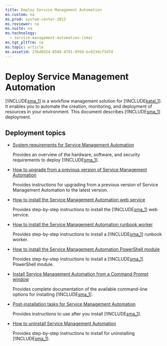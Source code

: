 ```yaml
---
title: Deploy Service Management Automation
ms.custom: na
ms.prod: system-center-2012
ms.reviewer: na
ms.suite: na
ms.technology: 
  - service-management-automation-(sma)
ms.tgt_pltfrm: na
ms.topic: article
ms.assetid: 23bd8d24-8588-4701-9f69-bc023dcf3d7d
---
```

# Deploy Service Management Automation
[!INCLUDE[sma_1](../../includes/sma_1_md.md)] is a workflow management solution for [!INCLUDE[katal_1](../../includes/katal_1_md.md)]. It enables you to automate the creation, monitoring, and deployment of resources in your environment. This document describes [!INCLUDE[sma_1](../../includes/sma_1_md.md)] deployment.

## Deployment topics

-   [System requirements for Service Management Automation](System-requirements-for-Service-Management-Automation.md)

    Provides an overview of the hardware, software, and security requirements to deploy [!INCLUDE[sma_1](../../includes/sma_1_md.md)].

- [How to upgrade from a previous version of Service Management Automation](How-to-upgrade-from-a-previous-version-of-Service-Management-Automation.md)

    Provides instructions for upgrading from a previous version of Service Management Automation to the latest version.

-   [How to install the Service Management Automation web service](How-to-install-the-Service-Management-Automation-web-service.md)

    Provides step\-by\-step instructions to install the [!INCLUDE[sma_1](../../includes/sma_1_md.md)] web service.

-   [How to install the Service Management Automation runbook worker](How-to-install-the-Service-Management-Automation-runbook-worker.md)

    Provides step\-by\-step instructions to install a [!INCLUDE[sma_1](../../includes/sma_1_md.md)] runbook worker.

-   [How to install the Service Management Automation PowerShell module](How-to-install-the-Service-Management-Automation-PowerShell-module.md)

    Provides step\-by\-step instructions to install a [!INCLUDE[sma_1](../../includes/sma_1_md.md)] PowerShell module.

-   [Install Service Management Automation from a Command Prompt window](Install-Service-Management-Automation-from-a-Command-Prompt-window.md)

    Provides complete documentation of the available command\-line options for installing [!INCLUDE[sma_1](../../includes/sma_1_md.md)].

-   [Post-installation tasks for Service Management Automation](Post-installation-tasks-for-Service-Management-Automation.md)

    Provides instructions to use after you install [!INCLUDE[sma_1](../../includes/sma_1_md.md)].

-   [How to uninstall Service Management Automation](How-to-uninstall-Service-Management-Automation.md)

    Provides step\-by\-step instructions to install for uninstalling [!INCLUDE[sma_1](../../includes/sma_1_md.md)].


